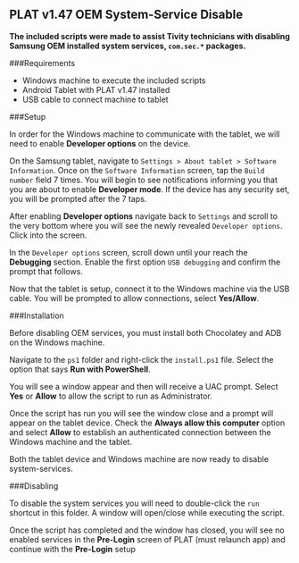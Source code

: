 ## PLAT v1.47 OEM System-Service Disable

**The included scripts were made to assist Tivity technicians with disabling Samsung OEM installed system services, `com.sec.*` packages.**

###Requirements
- Windows machine to execute the included scripts
- Android Tablet with PLAT v1.47 installed
- USB cable to connect machine to tablet

###Setup

In order for the Windows machine to communicate with the tablet, we will need to enable **Developer options** on the device.

On the Samsung tablet, navigate to `Settings > About tablet > Software Information`. Once on the `Software Information` screen, tap the `Build number` field 7 times. You will begin to see notifications informing you that you are about to enable **Developer mode**. If the device has any security set, you will be prompted after the 7 taps.

After enabling **Developer options** navigate back to `Settings` and scroll to the very bottom where you will see the newly revealed `Developer options`. Click into the screen.

In the `Developer options` screen, scroll down until your reach the **Debugging** section. Enable the first option `USB debugging` and confirm the prompt that follows.

Now that the tablet is setup, connect it to the Windows machine via the USB cable. You will be prompted to allow connections, select **Yes/Allow**.

###Installation

Before disabling OEM services, you must install both Chocolatey and ADB on the Windows machine.

Navigate to the `ps1` folder and right-click the `install.ps1` file. Select the option that says **Run with PowerShell**.

You will see a window appear and then will receive a UAC prompt. Select **Yes** or **Allow** to allow the script to run as Administrator.

Once the script has run you will see the window close and a prompt will appear on the tablet device. Check the **Always allow this computer** option and select **Allow** to establish an authenticated connection between the Windows machine and the tablet.

Both the tablet device and Windows machine are now ready to disable system-services.

###Disabling

To disable the system services you will need to double-click the `run` shortcut in this folder. A window will open/close while executing the script.

Once the script has completed and the window has closed, you will see no enabled services in the **Pre-Login** screen of PLAT (must relaunch app) and continue with the **Pre-Login** setup

